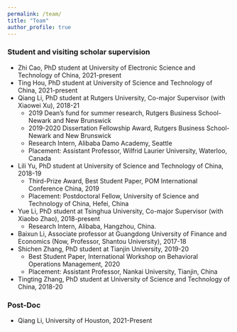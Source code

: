 ```yaml
---
permalink: /team/
title: "Team"
author_profile: true
---
```



### Student and visiting scholar supervision

* Zhi Cao, PhD student at University of Electronic Science and Technology of China, 2021-present  
* Ting Hou, PhD student at University of Science and Technology of China, 2021-present 
* Qiang Li, PhD student at Rutgers University, Co-major Supervisor (with Xiaowei Xu), 2018-21  
  - 2019 Dean’s fund for summer research, Rutgers Business School-Newark and New Brunswick
  - 2019-2020 Dissertation Fellowship Award, Rutgers Business School-Newark and New Brunswick
  - Research Intern, Alibaba Damo Academy, Seattle
  - Placement: Assistant Professor, Wilfrid Laurier University, Waterloo, Canada
* Lili Yu, PhD student at University of Science and Technology of China, 2018-19 
  - Third-Prize Award, Best Student Paper, POM International Conference China, 2019
  - Placement: Postdoctoral Fellow, University of Science and Technology of China, Hefei, China
* Yue Li, PhD student at Tsinghua University, Co-major Supervisor (with Xiaobo Zhao), 2018-present
  - Research Intern, Alibaba, Hangzhou, China. 
* Baixun Li, Associate professor at Guangdong University of Finance and Economics (Now, Professor, Shantou University), 2017-18
* Shichen Zhang, PhD student at Tianjin University, 2019-20
  - Best Student Paper, International Workshop on Behavioral Operations Management, 2020
  - Placement: Assistant Professor, Nankai University, Tianjin, China
* Tingting Zhang, PhD student at University of Science and Technology of China, 2018-20

### Post-Doc

* Qiang Li, University of Houston, 2021-Present   
